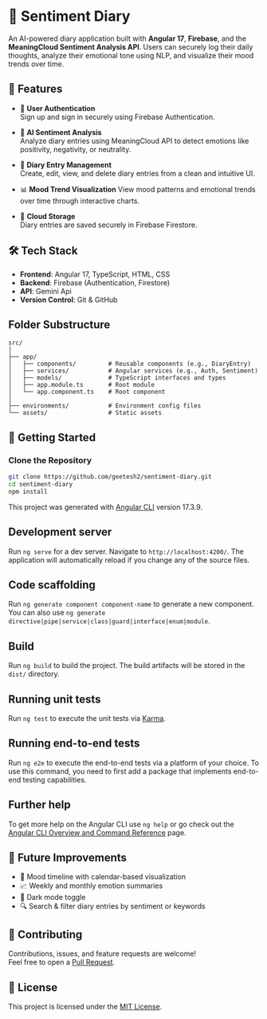 
# 📝 Sentiment Diary

An AI-powered diary application built with **Angular 17**, **Firebase**, and the **MeaningCloud Sentiment Analysis API**. Users can securely log their daily thoughts, analyze their emotional tone using NLP, and visualize their mood trends over time.

## 🌟 Features

- 🔐 **User Authentication**  
  Sign up and sign in securely using Firebase Authentication.

- 🧠 **AI Sentiment Analysis**  
  Analyze diary entries using MeaningCloud API to detect emotions like positivity, negativity, or neutrality.

- 📓 **Diary Entry Management**  
  Create, edit, view, and delete diary entries from a clean and intuitive UI.

- 📊 **Mood Trend Visualization** 
  View mood patterns and emotional trends over time through interactive charts.

- 💾 **Cloud Storage**  
  Diary entries are saved securely in Firebase Firestore.

## 🛠️ Tech Stack

- **Frontend**: Angular 17, TypeScript, HTML, CSS
- **Backend**: Firebase (Authentication, Firestore)
- **API**: Gemini Api
- **Version Control**: Git & GitHub


## Folder Substructure

```
src/
│
├── app/
│   ├── components/         # Reusable components (e.g., DiaryEntry)
│   ├── services/           # Angular services (e.g., Auth, Sentiment)
│   ├── models/             # TypeScript interfaces and types
│   ├── app.module.ts       # Root module
│   └── app.component.ts    # Root component
│
├── environments/           # Environment config files
└── assets/                 # Static assets

```

## 🚀 Getting Started

### Clone the Repository

```bash
git clone https://github.com/geetesh2/sentiment-diary.git
cd sentiment-diary
npm install
```


This project was generated with [Angular CLI](https://github.com/angular/angular-cli) version 17.3.9.

## Development server

Run `ng serve` for a dev server. Navigate to `http://localhost:4200/`. The application will automatically reload if you change any of the source files.

## Code scaffolding

Run `ng generate component component-name` to generate a new component. You can also use `ng generate directive|pipe|service|class|guard|interface|enum|module`.

## Build

Run `ng build` to build the project. The build artifacts will be stored in the `dist/` directory.

## Running unit tests

Run `ng test` to execute the unit tests via [Karma](https://karma-runner.github.io).

## Running end-to-end tests

Run `ng e2e` to execute the end-to-end tests via a platform of your choice. To use this command, you need to first add a package that implements end-to-end testing capabilities.

## Further help

To get more help on the Angular CLI use `ng help` or go check out the [Angular CLI Overview and Command Reference](https://angular.io/cli) page.



## 🧪 Future Improvements

- 📅 Mood timeline with calendar-based visualization  
- 📈 Weekly and monthly emotion summaries  
- 🎨 Dark mode toggle  
- 🔍 Search & filter diary entries by sentiment or keywords  

## 🤝 Contributing

Contributions, issues, and feature requests are welcome!  
Feel free to open a [Pull Request](https://github.com/geetesh2/sentiment-diary/pulls).

## 📄 License

This project is licensed under the [MIT License](LICENSE).

